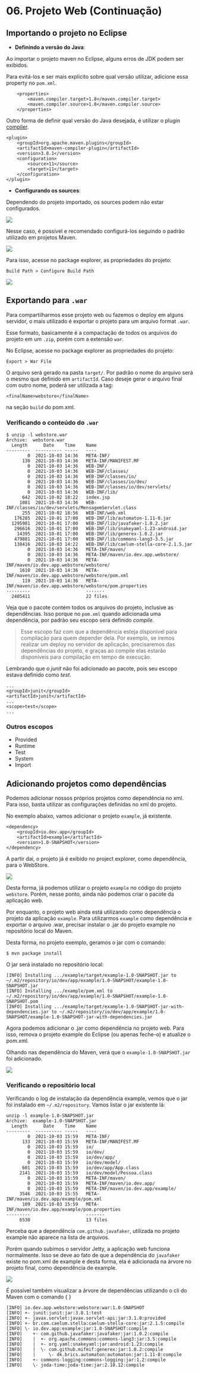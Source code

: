 # 06. Projeto Web (Continuação)

## Importando o projeto no Eclipse

- **Definindo a versão do Java**:

Ao importar o projeto maven no Eclipse, alguns erros de JDK podem ser exibidos.

Para evitá-los e ser mais explícito sobre qual versão utilizar, adicione essa property no `pom.xml`.

```
    <properties>
        <maven.compiler.target>1.8</maven.compiler.target>
        <maven.compiler.source>1.8</maven.compiler.source>
    </properties>
```

Outro forma de definir qual versão do Java desejada, é utilizar o plugin [compiler](https://maven.apache.org/plugins/maven-compiler-plugin/examples/set-compiler-source-and-target.html).

```
<plugin>
    <groupId>org.apache.maven.plugins</groupId>
    <artifactId>maven-compiler-plugin</artifactId>
    <version>3.8.1</version>
    <configuration>
        <source>11</source>
        <target>11</target>
    </configuration>
</plugin>
```

- **Configurando os sources**:

Dependendo do projeto importado, os sources podem não estar configurados.

![](imgs/006-001-project-explorer.png)

Nesse caso, é possível e recomendado configurá-los seguindo o padrão utilizado em projetos Maven.

![](imgs/006-002-project-explorer.png)

Para isso, acesse no package explorer, as propriedades do projeto:

```
Build Path > Configure Build Path 
```

![](imgs/006-001-config-build-path-sources.png)

## Exportando para `.war`

Para compartilharmos esse projeto web ou fazemos o deploy em alguns servidor, o mais utilizado é exportar o projeto para um arquivo format `.war`.

Esse formato, basicamente é a compactação de todos os arquivos do projeto em um `.zip`, porém com a extensão `war`.

No Eclipse, acesse no package explorer as propriedades do projeto:

```
Export > War File
```

O arquivo será gerado na pasta `target/`. Por padrão o nome do arquivo será o mesmo que definido em `artifactId`. Caso deseje gerar o arquivo final com outro nome, poderá ser utilizada a tag:

```
<finalName>webstore</finalName> 
```

na seção `build` do pom.xml.

### Verificando o conteúdo do `.war`

```
$ unzip -l webstore.war 
Archive:  webstore.war
  Length      Date    Time    Name
---------  ---------- -----   ----
        0  2021-10-03 14:36   META-INF/
      130  2021-10-03 14:36   META-INF/MANIFEST.MF
        0  2021-10-03 14:36   WEB-INF/
        0  2021-10-03 14:36   WEB-INF/classes/
        0  2021-10-03 14:36   WEB-INF/classes/io/
        0  2021-10-03 14:36   WEB-INF/classes/io/dev/
        0  2021-10-03 14:36   WEB-INF/classes/io/dev/servlets/
        0  2021-10-03 14:36   WEB-INF/lib/
      642  2021-10-02 18:22   index.jsp
     1081  2021-10-03 14:36   WEB-INF/classes/io/dev/servlets/MensagemServlet.class
      255  2021-10-02 18:56   WEB-INF/web.xml
   176285  2021-10-01 17:00   WEB-INF/lib/automaton-1.11-8.jar
  1295981  2021-10-01 17:00   WEB-INF/lib/javafaker-1.0.2.jar
   296616  2021-10-01 17:00   WEB-INF/lib/snakeyaml-1.23-android.jar
    14395  2021-10-01 17:00   WEB-INF/lib/generex-1.0.2.jar
   479881  2021-10-01 17:00   WEB-INF/lib/commons-lang3-3.5.jar
   138416  2021-10-03 14:22   WEB-INF/lib/caelum-stella-core-2.1.5.jar
        0  2021-10-03 14:36   META-INF/maven/
        0  2021-10-03 14:36   META-INF/maven/io.dev.app.webstore/
        0  2021-10-03 14:36   META-INF/maven/io.dev.app.webstore/webstore/
     1610  2021-10-03 14:36   META-INF/maven/io.dev.app.webstore/webstore/pom.xml
      119  2021-10-03 14:36   META-INF/maven/io.dev.app.webstore/webstore/pom.properties
---------                     -------
  2405411                     22 files
```

Veja que o pacote contém todos os arquivos do projeto, inclusive as dependências. Isso porque no `pom.xml` quando adicionada uma dependência, por padrão seu escopo será definido _compile_.

> Esse escopo faz com que a dependência esteja disponível para compilação para quem depender dela. Por exemplo, se iremos realizar um deploy no servidor de aplicação, precisaremos das dependências do projeto, e graças ao compile elas estarão disponíveis para compilação em tempo de execução.

Lembrando que o _junit_ não foi adicionado ao pacote, pois seu escopo estava definido como _test_.

```
...
<groupId>junit</groupId>
<artifactId>junit</artifactId>
...
<scope>test</scope>
...
```

### Outros escopos

- Provided
- Runtime
- Test
- System
- Import

## Adicionando projetos como dependências

Podemos adicionar nossos próprios projetos como dependência no xml. Para isso, basta utilizar as configurações definidas no xml do projeto.

No exemplo abaixo, vamos adicionar o projeto `example`, já existente.

```
<dependency>
    <groupId>io.dev.app</groupId>
    <artifactId>example</artifactId>
    <version>1.0-SNAPSHOT</version>
</dependency>
```

A partir daí, o projeto já é exibido no project explorer, como dependência, para o WebStore.

![](imgs/006-003-dependency-example.png)

Desta forma, já podemos utilizar o projeto `example` no código do projeto `webstore`. Porém, nesse ponto, ainda não podemos criar o pacote da aplicação web.

Por enquanto, o projeto web ainda está utilizando como dependência o projeto da aplicação `example`. Para utilizarmos `example` como dependência e exportar o arquivo .war, precisar instalar o .jar do projeto example no repositório local do Maven.

Desta forma, no projeto exemplo, geramos o jar com o comando:

```
$ mvn package install
```

O jar será instalado no repositório local:

```
[INFO] Installing .../example/target/example-1.0-SNAPSHOT.jar to ~/.m2/repository/io/dev/app/example/1.0-SNAPSHOT/example-1.0-SNAPSHOT.jar
[INFO] Installing .../example/pom.xml to ~/.m2/repository/io/dev/app/example/1.0-SNAPSHOT/example-1.0-SNAPSHOT.pom
[INFO] Installing .../example/target/example-1.0-SNAPSHOT-jar-with-dependencies.jar to ~/.m2/repository/io/dev/app/example/1.0-SNAPSHOT/example-1.0-SNAPSHOT-jar-with-dependencies.jar

```
Agora podemos adicionar o .jar como dependência no projeto web. Para isso, remova o projeto example do Eclipse (ou apenas feche-o) e atualize o pom.xml.

Olhando nas dependência do Maven, verá que o `example-1.0-SNAPSHOT.jar` foi adicionado.

![](imgs/006-004-dependency-example.png)

### Verificando o repositório local

Verificando o log de instalação da dependência example, vemos que o jar foi instalado em `~/.m2/repository`. Vamos listar o jar existente lá:

```
unzip -l example-1.0-SNAPSHOT.jar 
Archive:  example-1.0-SNAPSHOT.jar
  Length      Date    Time    Name
---------  ---------- -----   ----
        0  2021-10-03 15:59   META-INF/
      133  2021-10-03 15:59   META-INF/MANIFEST.MF
        0  2021-10-03 15:59   io/
        0  2021-10-03 15:59   io/dev/
        0  2021-10-03 15:59   io/dev/app/
        0  2021-10-03 15:59   io/dev/model/
      601  2021-10-03 15:59   io/dev/app/App.class
     2141  2021-10-03 15:59   io/dev/model/Pessoa.class
        0  2021-10-03 15:59   META-INF/maven/
        0  2021-10-03 15:59   META-INF/maven/io.dev.app/
        0  2021-10-03 15:59   META-INF/maven/io.dev.app/example/
     3546  2021-10-03 15:55   META-INF/maven/io.dev.app/example/pom.xml
      109  2021-10-03 15:59   META-INF/maven/io.dev.app/example/pom.properties
---------                     -------
     6530                     13 files
```

Perceba que a dependência `com.github.javafaker`, utilizada no projeto example não aparece na lista de arquivos. 

Porém quando subimos o servidor Jetty, a aplicação web funciona normalmente. Isso se deve ao fato de que a dependência do `javafaker` existe no pom.xml de example e desta forma, ela é adicionada na árvore no projeto final, como dependência de example.

![](imgs/006-005-dependency-tree.png)

É possível também visualizar a árvore de dependências utilizando o cli do Maven com o comando { }

```
[INFO] io.dev.app.webstore:webstore:war:1.0-SNAPSHOT
[INFO] +- junit:junit:jar:3.8.1:test
[INFO] +- javax.servlet:javax.servlet-api:jar:3.1.0:provided
[INFO] +- br.com.caelum.stella:caelum-stella-core:jar:2.1.5:compile
[INFO] \- io.dev.app:example:jar:1.0-SNAPSHOT:compile
[INFO]    +- com.github.javafaker:javafaker:jar:1.0.2:compile
[INFO]    |  +- org.apache.commons:commons-lang3:jar:3.5:compile
[INFO]    |  +- org.yaml:snakeyaml:jar:android:1.23:compile
[INFO]    |  \- com.github.mifmif:generex:jar:1.0.2:compile
[INFO]    |     \- dk.brics.automaton:automaton:jar:1.11-8:compile
[INFO]    +- commons-logging:commons-logging:jar:1.2:compile
[INFO]    \- joda-time:joda-time:jar:2.10.12:compile
```